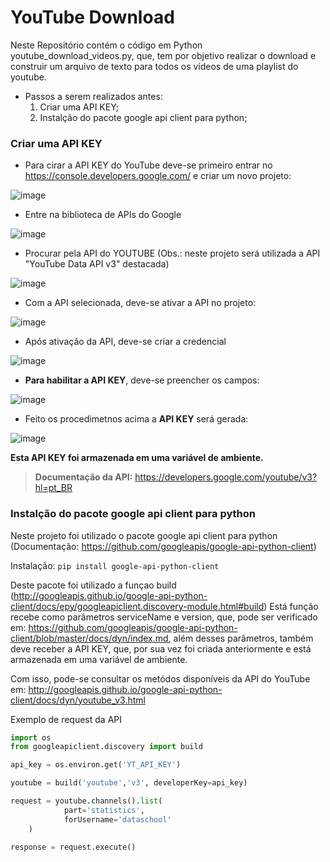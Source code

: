 # YouTube Download

Neste Repositório contém o código em Python youtube_download_videos.py, que, tem por objetivo realizar o download e construir um arquivo de texto para todos os vídeos de uma playlist do youtube.

- Passos a serem realizados antes:
  1. Criar uma API KEY;
  2. Instalção do pacote google api client para python;
  
### Criar uma API KEY

- Para cirar a API KEY do YouTube deve-se primeiro entrar no https://console.developers.google.com/ e criar um novo projeto:

![image](https://user-images.githubusercontent.com/52248363/90988521-c228c500-e569-11ea-9306-928fc1b3c0ce.png)

- Entre na biblioteca de APIs do Google

![image](https://user-images.githubusercontent.com/52248363/90988666-f81a7900-e56a-11ea-97c5-25532ccb279e.png)

- Procurar pela API do YOUTUBE (Obs.: neste projeto será utilizada a API "YouTube Data API v3" destacada)

![image](https://user-images.githubusercontent.com/52248363/90988760-9f97ab80-e56b-11ea-923c-0819b212cf82.png)

- Com a API selecionada, deve-se ativar a API no projeto:

![image](https://user-images.githubusercontent.com/52248363/90988801-0f0d9b00-e56c-11ea-8e8b-ac4c6b1b4200.png)

- Após ativação da API, deve-se criar a credencial

![image](https://user-images.githubusercontent.com/52248363/90988850-71ff3200-e56c-11ea-96bf-3c8c5167ef26.png)


- **Para habilitar a API KEY**, deve-se preencher os campos:

![image](https://user-images.githubusercontent.com/52248363/90988896-b68acd80-e56c-11ea-97f2-a265ed5c2fce.png)

- Feito os procedimetnos acima a **API KEY** será gerada:

![image](https://user-images.githubusercontent.com/52248363/90989004-9c9dba80-e56d-11ea-8c7a-84c8622b85b0.png)

**Esta API KEY foi armazenada em uma variável de ambiente.**

> **Documentação da API:** https://developers.google.com/youtube/v3?hl=pt_BR

### Instalção do pacote google api client para python

Neste projeto foi utilizado o pacote google api client para python (Documentação: https://github.com/googleapis/google-api-python-client)

Instalação: `pip install google-api-python-client`

Deste pacote foi utilizado a funçao build (http://googleapis.github.io/google-api-python-client/docs/epy/googleapiclient.discovery-module.html#build)
Está função recebe como parâmetros serviceName e version, que, pode ser verificado em: https://github.com/googleapis/google-api-python-client/blob/master/docs/dyn/index.md, além desses parâmetros, também deve receber a API KEY, que, por sua vez foi criada anteriormente e está armazenada em uma variável de ambiente.

Com isso, pode-se consultar os metódos disponíveis da API do YouTube em: http://googleapis.github.io/google-api-python-client/docs/dyn/youtube_v3.html

Exemplo de request da API
```python
import os
from googleapiclient.discovery import build

api_key = os.environ.get('YT_API_KEY')

youtube = build('youtube','v3', developerKey=api_key)

request = youtube.channels().list(
			part='statistics',
			forUsername='dataschool'
	)

response = request.execute()
```
